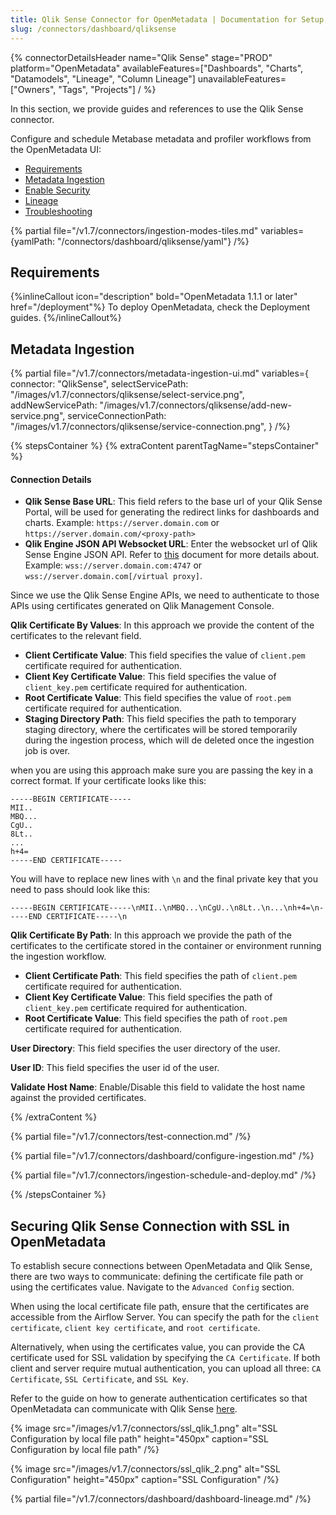 ```yaml
---
title: Qlik Sense Connector for OpenMetadata | Documentation for Setup, Ingestion & Troubleshooting
slug: /connectors/dashboard/qliksense
---
```


{% connectorDetailsHeader
  name="Qlik Sense"
  stage="PROD"
  platform="OpenMetadata"
  availableFeatures=["Dashboards", "Charts", "Datamodels", "Lineage", "Column Lineage"]
  unavailableFeatures=["Owners", "Tags", "Projects"]
/ %}

In this section, we provide guides and references to use the Qlik Sense connector.

Configure and schedule Metabase metadata and profiler workflows from the OpenMetadata UI:

- [Requirements](#requirements)
- [Metadata Ingestion](#metadata-ingestion)
- [Enable Security](#securing-qlik-sense-connection-with-ssl-in-openmetadata)
- [Lineage](#lineage)
- [Troubleshooting](/connectors/dashboard/qliksense/troubleshooting)

{% partial file="/v1.7/connectors/ingestion-modes-tiles.md" variables={yamlPath: "/connectors/dashboard/qliksense/yaml"} /%}

## Requirements

{%inlineCallout icon="description" bold="OpenMetadata 1.1.1 or later" href="/deployment"%}
To deploy OpenMetadata, check the Deployment guides.
{%/inlineCallout%}

## Metadata Ingestion

{% partial 
  file="/v1.7/connectors/metadata-ingestion-ui.md" 
  variables={
    connector: "QlikSense", 
    selectServicePath: "/images/v1.7/connectors/qliksense/select-service.png",
    addNewServicePath: "/images/v1.7/connectors/qliksense/add-new-service.png",
    serviceConnectionPath: "/images/v1.7/connectors/qliksense/service-connection.png",
} 
/%}

{% stepsContainer %}
{% extraContent parentTagName="stepsContainer" %}

#### Connection Details

- **Qlik Sense Base URL**: This field refers to the base url of your Qlik Sense Portal, will be used for generating the redirect links for dashboards and charts. Example: `https://server.domain.com` or `https://server.domain.com/<proxy-path>`
- **Qlik Engine JSON API Websocket URL**: Enter the websocket url of Qlik Sense Engine JSON API. Refer to [this](https://help.qlik.com/en-US/sense-developer/May2023/Subsystems/EngineAPI/Content/Sense_EngineAPI/GettingStarted/connecting-to-engine-api.htm) document for more details about. Example: `wss://server.domain.com:4747` or `wss://server.domain.com[/virtual proxy]`.

Since we use the Qlik Sense Engine APIs, we need to authenticate to those APIs using certificates generated on Qlik Management Console.

**Qlik Certificate By Values**: In this approach we provide the content of the certificates to the relevant field.
 - **Client Certificate Value**: This field specifies the value of `client.pem` certificate required for authentication.
 - **Client Key Certificate Value**: This field specifies the value of `client_key.pem` certificate required for authentication.
 - **Root Certificate Value**: This field specifies the value of `root.pem` certificate required for authentication.
 - **Staging Directory Path**: This field specifies the path to temporary staging directory, where the certificates will be stored temporarily during the ingestion process, which will de deleted once the ingestion job is over. 

when you are using this approach make sure you are passing the key in a correct format. If your certificate looks like this:

```
-----BEGIN CERTIFICATE-----
MII..
MBQ...
CgU..
8Lt..
...
h+4=
-----END CERTIFICATE-----
```

You will have to replace new lines with `\n` and the final private key that you need to pass should look like this:

```
-----BEGIN CERTIFICATE-----\nMII..\nMBQ...\nCgU..\n8Lt..\n...\nh+4=\n-----END CERTIFICATE-----\n
```

**Qlik Certificate By Path**: In this approach we provide the path of the certificates to the certificate stored in the container or environment running the ingestion workflow.
 - **Client Certificate Path**: This field specifies the path of `client.pem` certificate required for authentication. 
 - **Client Key Certificate Value**: This field specifies the path of `client_key.pem` certificate required for authentication. 
 - **Root Certificate Value**: This field specifies the path of `root.pem` certificate required for authentication. 

**User Directory**: This field specifies the user directory of the user.

**User ID**: This field specifies the user id of the user.

**Validate Host Name**: Enable/Disable this field to validate the host name against the provided certificates.

{% /extraContent %}

{% partial file="/v1.7/connectors/test-connection.md" /%}

{% partial file="/v1.7/connectors/dashboard/configure-ingestion.md" /%}

{% partial file="/v1.7/connectors/ingestion-schedule-and-deploy.md" /%}

{% /stepsContainer %}

## Securing Qlik Sense Connection with SSL in OpenMetadata

To establish secure connections between OpenMetadata and Qlik Sense, there are two ways to communicate: defining the certificate file path or using the certificates value. Navigate to the `Advanced Config` section. 

When using the local certificate file path, ensure that the certificates are accessible from the Airflow Server. You can specify the path for the `client certificate`, `client key certificate`, and `root certificate`. 

Alternatively, when using the certificates value, you can provide the CA certificate used for SSL validation by specifying the `CA Certificate`. If both client and server require mutual authentication, you can upload all three: `CA Certificate`, `SSL Certificate`, and `SSL Key`. 

Refer to the guide on how to generate authentication certificates so that OpenMetadata can communicate with Qlik Sense [here](/connectors/dashboard/qliksense/certificates).


{% image
  src="/images/v1.7/connectors/ssl_qlik_1.png"
  alt="SSL Configuration by local file path"
  height="450px"
  caption="SSL Configuration by local file path" /%}

  {% image
  src="/images/v1.7/connectors/ssl_qlik_2.png"
  alt="SSL Configuration"
  height="450px"
  caption="SSL Configuration" /%}

{% partial file="/v1.7/connectors/dashboard/dashboard-lineage.md" /%}
